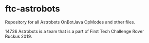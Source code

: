 # ftc-astrobots
Repository for all Astrobots OnBotJava OpModes and other files.

14726 Astrobots is a team that is a part of First Tech Challenge Rover Ruckus 2019.
